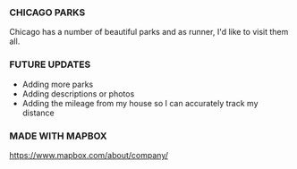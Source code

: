### CHICAGO PARKS

Chicago has a number of beautiful parks and as runner, I'd like to visit them all.

### FUTURE UPDATES

- Adding more parks
- Adding descriptions or photos
- Adding the mileage from my house so I can accurately track my distance

### MADE WITH MAPBOX

https://www.mapbox.com/about/company/
